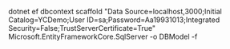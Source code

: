 dotnet ef dbcontext scaffold "Data Source=localhost,3000;Initial Catalog=YCDemo;User ID=sa;Password=Aa19931013;Integrated Security=False;TrustServerCertificate=True" Microsoft.EntityFrameworkCore.SqlServer -o DBModel -f